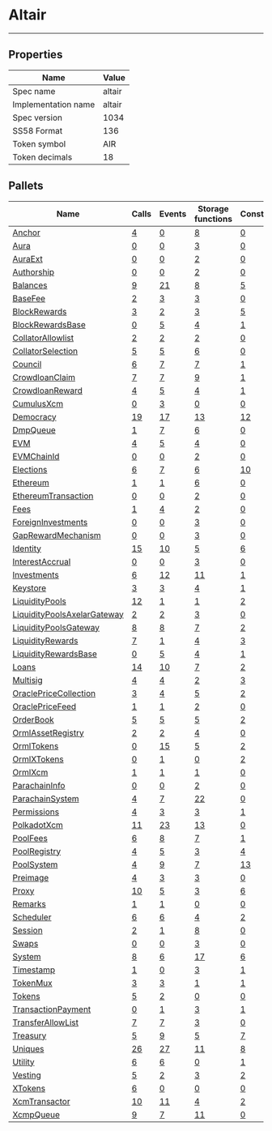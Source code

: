 # Altair

---------

## Properties
| Name | Value |
| -------- | -------- |
| Spec name     | altair     |
| Implementation name     | altair     |
| Spec version     | 1034     |
| SS58 Format     | 136     |
| Token symbol      | AIR     |
| Token decimals      | 18     |

## Pallets
| Name | Calls | Events | Storage functions | Constants | Errors |
| -------- | -------- | -------- | -------- | -------- | -------- |
| [Anchor](anchor.md) | [4](anchor.md#calls) | [0](anchor.md#events) | [8](anchor.md#storage-functions) | [0](anchor.md#constants) | [8](anchor.md#errors) |
| [Aura](aura.md) | [0](aura.md#calls) | [0](aura.md#events) | [3](aura.md#storage-functions) | [0](aura.md#constants) | [0](aura.md#errors) |
| [AuraExt](auraext.md) | [0](auraext.md#calls) | [0](auraext.md#events) | [2](auraext.md#storage-functions) | [0](auraext.md#constants) | [0](auraext.md#errors) |
| [Authorship](authorship.md) | [0](authorship.md#calls) | [0](authorship.md#events) | [2](authorship.md#storage-functions) | [0](authorship.md#constants) | [0](authorship.md#errors) |
| [Balances](balances.md) | [9](balances.md#calls) | [21](balances.md#events) | [8](balances.md#storage-functions) | [5](balances.md#constants) | [10](balances.md#errors) |
| [BaseFee](basefee.md) | [2](basefee.md#calls) | [3](basefee.md#events) | [3](basefee.md#storage-functions) | [0](basefee.md#constants) | [0](basefee.md#errors) |
| [BlockRewards](blockrewards.md) | [3](blockrewards.md#calls) | [2](blockrewards.md#events) | [3](blockrewards.md#storage-functions) | [5](blockrewards.md#constants) | [0](blockrewards.md#errors) |
| [BlockRewardsBase](blockrewardsbase.md) | [0](blockrewardsbase.md#calls) | [5](blockrewardsbase.md#events) | [4](blockrewardsbase.md#storage-functions) | [1](blockrewardsbase.md#constants) | [3](blockrewardsbase.md#errors) |
| [CollatorAllowlist](collatorallowlist.md) | [2](collatorallowlist.md#calls) | [2](collatorallowlist.md#events) | [2](collatorallowlist.md#storage-functions) | [0](collatorallowlist.md#constants) | [3](collatorallowlist.md#errors) |
| [CollatorSelection](collatorselection.md) | [5](collatorselection.md#calls) | [5](collatorselection.md#events) | [6](collatorselection.md#storage-functions) | [0](collatorselection.md#constants) | [10](collatorselection.md#errors) |
| [Council](council.md) | [6](council.md#calls) | [7](council.md#events) | [7](council.md#storage-functions) | [1](council.md#constants) | [10](council.md#errors) |
| [CrowdloanClaim](crowdloanclaim.md) | [7](crowdloanclaim.md#calls) | [7](crowdloanclaim.md#events) | [9](crowdloanclaim.md#storage-functions) | [1](crowdloanclaim.md#constants) | [10](crowdloanclaim.md#errors) |
| [CrowdloanReward](crowdloanreward.md) | [4](crowdloanreward.md#calls) | [5](crowdloanreward.md#events) | [4](crowdloanreward.md#storage-functions) | [1](crowdloanreward.md#constants) | [3](crowdloanreward.md#errors) |
| [CumulusXcm](cumulusxcm.md) | [0](cumulusxcm.md#calls) | [3](cumulusxcm.md#events) | [0](cumulusxcm.md#storage-functions) | [0](cumulusxcm.md#constants) | [0](cumulusxcm.md#errors) |
| [Democracy](democracy.md) | [19](democracy.md#calls) | [17](democracy.md#events) | [13](democracy.md#storage-functions) | [12](democracy.md#constants) | [24](democracy.md#errors) |
| [DmpQueue](dmpqueue.md) | [1](dmpqueue.md#calls) | [7](dmpqueue.md#events) | [6](dmpqueue.md#storage-functions) | [0](dmpqueue.md#constants) | [2](dmpqueue.md#errors) |
| [EVM](evm.md) | [4](evm.md#calls) | [5](evm.md#events) | [4](evm.md#storage-functions) | [0](evm.md#constants) | [11](evm.md#errors) |
| [EVMChainId](evmchainid.md) | [0](evmchainid.md#calls) | [0](evmchainid.md#events) | [2](evmchainid.md#storage-functions) | [0](evmchainid.md#constants) | [0](evmchainid.md#errors) |
| [Elections](elections.md) | [6](elections.md#calls) | [7](elections.md#events) | [6](elections.md#storage-functions) | [10](elections.md#constants) | [17](elections.md#errors) |
| [Ethereum](ethereum.md) | [1](ethereum.md#calls) | [1](ethereum.md#events) | [6](ethereum.md#storage-functions) | [0](ethereum.md#constants) | [2](ethereum.md#errors) |
| [EthereumTransaction](ethereumtransaction.md) | [0](ethereumtransaction.md#calls) | [0](ethereumtransaction.md#events) | [2](ethereumtransaction.md#storage-functions) | [0](ethereumtransaction.md#constants) | [1](ethereumtransaction.md#errors) |
| [Fees](fees.md) | [1](fees.md#calls) | [4](fees.md#events) | [2](fees.md#storage-functions) | [0](fees.md#constants) | [0](fees.md#errors) |
| [ForeignInvestments](foreigninvestments.md) | [0](foreigninvestments.md#calls) | [0](foreigninvestments.md#events) | [3](foreigninvestments.md#storage-functions) | [0](foreigninvestments.md#constants) | [4](foreigninvestments.md#errors) |
| [GapRewardMechanism](gaprewardmechanism.md) | [0](gaprewardmechanism.md#calls) | [0](gaprewardmechanism.md#events) | [3](gaprewardmechanism.md#storage-functions) | [0](gaprewardmechanism.md#constants) | [1](gaprewardmechanism.md#errors) |
| [Identity](identity.md) | [15](identity.md#calls) | [10](identity.md#events) | [5](identity.md#storage-functions) | [6](identity.md#constants) | [18](identity.md#errors) |
| [InterestAccrual](interestaccrual.md) | [0](interestaccrual.md#calls) | [0](interestaccrual.md#events) | [3](interestaccrual.md#storage-functions) | [0](interestaccrual.md#constants) | [5](interestaccrual.md#errors) |
| [Investments](investments.md) | [6](investments.md#calls) | [12](investments.md#events) | [11](investments.md#storage-functions) | [1](investments.md#constants) | [10](investments.md#errors) |
| [Keystore](keystore.md) | [3](keystore.md#calls) | [3](keystore.md#events) | [4](keystore.md#storage-functions) | [1](keystore.md#constants) | [5](keystore.md#errors) |
| [LiquidityPools](liquiditypools.md) | [12](liquiditypools.md#calls) | [1](liquiditypools.md#events) | [1](liquiditypools.md#storage-functions) | [2](liquiditypools.md#constants) | [17](liquiditypools.md#errors) |
| [LiquidityPoolsAxelarGateway](liquiditypoolsaxelargateway.md) | [2](liquiditypoolsaxelargateway.md#calls) | [2](liquiditypoolsaxelargateway.md#events) | [3](liquiditypoolsaxelargateway.md#storage-functions) | [0](liquiditypoolsaxelargateway.md#constants) | [2](liquiditypoolsaxelargateway.md#errors) |
| [LiquidityPoolsGateway](liquiditypoolsgateway.md) | [8](liquiditypoolsgateway.md#calls) | [8](liquiditypoolsgateway.md#events) | [7](liquiditypoolsgateway.md#storage-functions) | [2](liquiditypoolsgateway.md#constants) | [13](liquiditypoolsgateway.md#errors) |
| [LiquidityRewards](liquidityrewards.md) | [7](liquidityrewards.md#calls) | [1](liquidityrewards.md#events) | [4](liquidityrewards.md#storage-functions) | [3](liquidityrewards.md#constants) | [1](liquidityrewards.md#errors) |
| [LiquidityRewardsBase](liquidityrewardsbase.md) | [0](liquidityrewardsbase.md#calls) | [5](liquidityrewardsbase.md#events) | [4](liquidityrewardsbase.md#storage-functions) | [1](liquidityrewardsbase.md#constants) | [3](liquidityrewardsbase.md#errors) |
| [Loans](loans.md) | [14](loans.md#calls) | [10](loans.md#events) | [7](loans.md#storage-functions) | [2](loans.md#constants) | [19](loans.md#errors) |
| [Multisig](multisig.md) | [4](multisig.md#calls) | [4](multisig.md#events) | [2](multisig.md#storage-functions) | [3](multisig.md#constants) | [14](multisig.md#errors) |
| [OraclePriceCollection](oraclepricecollection.md) | [3](oraclepricecollection.md#calls) | [4](oraclepricecollection.md#events) | [5](oraclepricecollection.md#storage-functions) | [2](oraclepricecollection.md#constants) | [7](oraclepricecollection.md#errors) |
| [OraclePriceFeed](oraclepricefeed.md) | [1](oraclepricefeed.md#calls) | [1](oraclepricefeed.md#events) | [2](oraclepricefeed.md#storage-functions) | [0](oraclepricefeed.md#constants) | [0](oraclepricefeed.md#errors) |
| [OrderBook](orderbook.md) | [5](orderbook.md#calls) | [5](orderbook.md#events) | [5](orderbook.md#storage-functions) | [2](orderbook.md#constants) | [8](orderbook.md#errors) |
| [OrmlAssetRegistry](ormlassetregistry.md) | [2](ormlassetregistry.md#calls) | [2](ormlassetregistry.md#events) | [4](ormlassetregistry.md#storage-functions) | [0](ormlassetregistry.md#constants) | [5](ormlassetregistry.md#errors) |
| [OrmlTokens](ormltokens.md) | [0](ormltokens.md#calls) | [15](ormltokens.md#events) | [5](ormltokens.md#storage-functions) | [2](ormltokens.md#constants) | [8](ormltokens.md#errors) |
| [OrmlXTokens](ormlxtokens.md) | [0](ormlxtokens.md#calls) | [1](ormlxtokens.md#events) | [0](ormlxtokens.md#storage-functions) | [2](ormlxtokens.md#constants) | [19](ormlxtokens.md#errors) |
| [OrmlXcm](ormlxcm.md) | [1](ormlxcm.md#calls) | [1](ormlxcm.md#events) | [1](ormlxcm.md#storage-functions) | [0](ormlxcm.md#constants) | [3](ormlxcm.md#errors) |
| [ParachainInfo](parachaininfo.md) | [0](parachaininfo.md#calls) | [0](parachaininfo.md#events) | [2](parachaininfo.md#storage-functions) | [0](parachaininfo.md#constants) | [0](parachaininfo.md#errors) |
| [ParachainSystem](parachainsystem.md) | [4](parachainsystem.md#calls) | [7](parachainsystem.md#events) | [22](parachainsystem.md#storage-functions) | [0](parachainsystem.md#constants) | [8](parachainsystem.md#errors) |
| [Permissions](permissions.md) | [4](permissions.md#calls) | [3](permissions.md#events) | [3](permissions.md#storage-functions) | [1](permissions.md#constants) | [6](permissions.md#errors) |
| [PolkadotXcm](polkadotxcm.md) | [11](polkadotxcm.md#calls) | [23](polkadotxcm.md#events) | [13](polkadotxcm.md#storage-functions) | [0](polkadotxcm.md#constants) | [20](polkadotxcm.md#errors) |
| [PoolFees](poolfees.md) | [6](poolfees.md#calls) | [8](poolfees.md#events) | [7](poolfees.md#storage-functions) | [1](poolfees.md#constants) | [11](poolfees.md#errors) |
| [PoolRegistry](poolregistry.md) | [4](poolregistry.md#calls) | [5](poolregistry.md#events) | [3](poolregistry.md#storage-functions) | [4](poolregistry.md#constants) | [7](poolregistry.md#errors) |
| [PoolSystem](poolsystem.md) | [4](poolsystem.md#calls) | [9](poolsystem.md#events) | [7](poolsystem.md#storage-functions) | [13](poolsystem.md#constants) | [35](poolsystem.md#errors) |
| [Preimage](preimage.md) | [4](preimage.md#calls) | [3](preimage.md#events) | [3](preimage.md#storage-functions) | [0](preimage.md#constants) | [6](preimage.md#errors) |
| [Proxy](proxy.md) | [10](proxy.md#calls) | [5](proxy.md#events) | [3](proxy.md#storage-functions) | [6](proxy.md#constants) | [8](proxy.md#errors) |
| [Remarks](remarks.md) | [1](remarks.md#calls) | [1](remarks.md#events) | [0](remarks.md#storage-functions) | [0](remarks.md#constants) | [1](remarks.md#errors) |
| [Scheduler](scheduler.md) | [6](scheduler.md#calls) | [6](scheduler.md#events) | [4](scheduler.md#storage-functions) | [2](scheduler.md#constants) | [5](scheduler.md#errors) |
| [Session](session.md) | [2](session.md#calls) | [1](session.md#events) | [8](session.md#storage-functions) | [0](session.md#constants) | [5](session.md#errors) |
| [Swaps](swaps.md) | [0](swaps.md#calls) | [0](swaps.md#events) | [3](swaps.md#storage-functions) | [0](swaps.md#constants) | [3](swaps.md#errors) |
| [System](system.md) | [8](system.md#calls) | [6](system.md#events) | [17](system.md#storage-functions) | [6](system.md#constants) | [6](system.md#errors) |
| [Timestamp](timestamp.md) | [1](timestamp.md#calls) | [0](timestamp.md#events) | [3](timestamp.md#storage-functions) | [1](timestamp.md#constants) | [0](timestamp.md#errors) |
| [TokenMux](tokenmux.md) | [3](tokenmux.md#calls) | [3](tokenmux.md#events) | [1](tokenmux.md#storage-functions) | [1](tokenmux.md#constants) | [6](tokenmux.md#errors) |
| [Tokens](tokens.md) | [5](tokens.md#calls) | [2](tokens.md#events) | [0](tokens.md#storage-functions) | [0](tokens.md#constants) | [1](tokens.md#errors) |
| [TransactionPayment](transactionpayment.md) | [0](transactionpayment.md#calls) | [1](transactionpayment.md#events) | [3](transactionpayment.md#storage-functions) | [1](transactionpayment.md#constants) | [0](transactionpayment.md#errors) |
| [TransferAllowList](transferallowlist.md) | [7](transferallowlist.md#calls) | [7](transferallowlist.md#events) | [3](transferallowlist.md#storage-functions) | [0](transferallowlist.md#constants) | [8](transferallowlist.md#errors) |
| [Treasury](treasury.md) | [5](treasury.md#calls) | [9](treasury.md#events) | [5](treasury.md#storage-functions) | [7](treasury.md#constants) | [5](treasury.md#errors) |
| [Uniques](uniques.md) | [26](uniques.md#calls) | [27](uniques.md#events) | [11](uniques.md#storage-functions) | [8](uniques.md#constants) | [18](uniques.md#errors) |
| [Utility](utility.md) | [6](utility.md#calls) | [6](utility.md#events) | [0](utility.md#storage-functions) | [1](utility.md#constants) | [1](utility.md#errors) |
| [Vesting](vesting.md) | [5](vesting.md#calls) | [2](vesting.md#events) | [3](vesting.md#storage-functions) | [2](vesting.md#constants) | [5](vesting.md#errors) |
| [XTokens](xtokens.md) | [6](xtokens.md#calls) | [0](xtokens.md#events) | [0](xtokens.md#storage-functions) | [0](xtokens.md#constants) | [1](xtokens.md#errors) |
| [XcmTransactor](xcmtransactor.md) | [10](xcmtransactor.md#calls) | [11](xcmtransactor.md#events) | [4](xcmtransactor.md#storage-functions) | [2](xcmtransactor.md#constants) | [27](xcmtransactor.md#errors) |
| [XcmpQueue](xcmpqueue.md) | [9](xcmpqueue.md#calls) | [7](xcmpqueue.md#events) | [11](xcmpqueue.md#storage-functions) | [0](xcmpqueue.md#constants) | [5](xcmpqueue.md#errors) |
